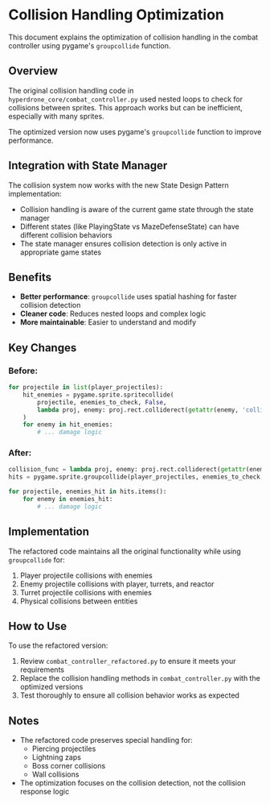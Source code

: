 # Collision Handling Optimization

This document explains the optimization of collision handling in the combat controller using pygame's `groupcollide` function.

## Overview

The original collision handling code in `hyperdrone_core/combat_controller.py` used nested loops to check for collisions between sprites. This approach works but can be inefficient, especially with many sprites.

The optimized version now uses pygame's `groupcollide` function to improve performance.

## Integration with State Manager

The collision system now works with the new State Design Pattern implementation:

- Collision handling is aware of the current game state through the state manager
- Different states (like PlayingState vs MazeDefenseState) can have different collision behaviors
- The state manager ensures collision detection is only active in appropriate game states

## Benefits

- **Better performance**: `groupcollide` uses spatial hashing for faster collision detection
- **Cleaner code**: Reduces nested loops and complex logic
- **More maintainable**: Easier to understand and modify

## Key Changes

### Before:
```python
for projectile in list(player_projectiles):
    hit_enemies = pygame.sprite.spritecollide(
        projectile, enemies_to_check, False, 
        lambda proj, enemy: proj.rect.colliderect(getattr(enemy, 'collision_rect', enemy.rect))
    )
    for enemy in hit_enemies:
        # ... damage logic
```

### After:
```python
collision_func = lambda proj, enemy: proj.rect.colliderect(getattr(enemy, 'collision_rect', enemy.rect))
hits = pygame.sprite.groupcollide(player_projectiles, enemies_to_check, False, False, collision_func)

for projectile, enemies_hit in hits.items():
    for enemy in enemies_hit:
        # ... damage logic
```

## Implementation

The refactored code maintains all the original functionality while using `groupcollide` for:

1. Player projectile collisions with enemies
2. Enemy projectile collisions with player, turrets, and reactor
3. Turret projectile collisions with enemies
4. Physical collisions between entities

## How to Use

To use the refactored version:

1. Review `combat_controller_refactored.py` to ensure it meets your requirements
2. Replace the collision handling methods in `combat_controller.py` with the optimized versions
3. Test thoroughly to ensure all collision behavior works as expected

## Notes

- The refactored code preserves special handling for:
  - Piercing projectiles
  - Lightning zaps
  - Boss corner collisions
  - Wall collisions
- The optimization focuses on the collision detection, not the collision response logic